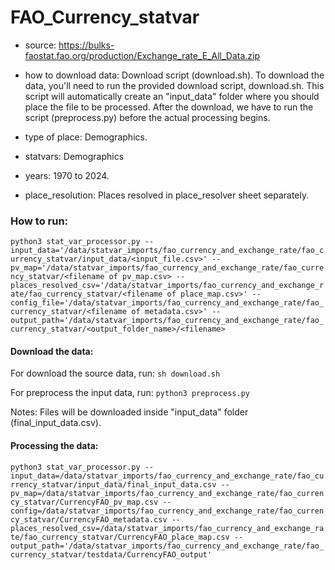 # FAO_Currency_statvar

- source:  https://bulks-faostat.fao.org/production/Exchange_rate_E_All_Data.zip

- how to download data: Download script (download.sh).
    To download the data, you'll need to run the provided download script, download.sh. This script will automatically create an "input_data" folder where you should place the file to be processed. After the download, we have to run the script (preprocess.py) before the actual processing begins.

- type of place: Demographics.

- statvars: Demographics

- years: 1970 to 2024.

- place_resolution: Places resolved in place_resolver sheet separately.

### How to run:

`python3 stat_var_processor.py --input_data='/data/statvar_imports/fao_currency_and_exchange_rate/fao_currency_statvar/input_data/<input_file.csv>' --pv_map='/data/statvar_imports/fao_currency_and_exchange_rate/fao_currency_statvar/<filename of pv_map.csv> --places_resolved_csv='/data/statvar_imports/fao_currency_and_exchange_rate/fao_currency_statvar/<filename of place_map.csv>' --config_file='/data/statvar_imports/fao_currency_and_exchange_rate/fao_currency_statvar/<filename of metadata.csv>' --output_path='/data/statvar_imports/fao_currency_and_exchange_rate/fao_currency_statvar/<output_folder_name>/<filename>`

#### Download the data: 

For download the source data, run:
`sh download.sh`

For preprocess the input data, run:
`python3 preprocess.py`

Notes: Files will be downloaded inside "input_data" folder (final_input_data.csv).

#### Processing the data:

`python3 stat_var_processor.py --input_data=/data/statvar_imports/fao_currency_and_exchange_rate/fao_currency_statvar/input_data/final_input_data.csv --pv_map=/data/statvar_imports/fao_currency_and_exchange_rate/fao_currency_statvar/CurrencyFAO_pv_map.csv --config=/data/statvar_imports/fao_currency_and_exchange_rate/fao_currency_statvar/CurrencyFAO_metadata.csv --places_resolved_csv=/data/statvar_imports/fao_currency_and_exchange_rate/fao_currency_statvar/CurrencyFAO_place_map.csv --output_path='/data/statvar_imports/fao_currency_and_exchange_rate/fao_currency_statvar/testdata/CurrencyFAO_output'`

